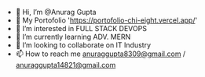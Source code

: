 - 👋 Hi, I’m @Anurag Gupta
- 💞️ My Portofolio 'https://portofolio-chi-eight.vercel.app/'
- 👀 I’m interested in FULL STACK DEVOPS
- 🌱 I’m currently learning ADV. MERN
- 💞️ I’m looking to collaborate on IT Industry
- 📫 How to reach me anuraggupta8309@gmail.com / anuraggupta14821@gmail.com

<!---
AGRLARK/AGRLARK is a ✨ special ✨ repository because its `README.md` (this file) appears on your GitHub profile.
You can click the Preview link to take a look at your changes.
--->
